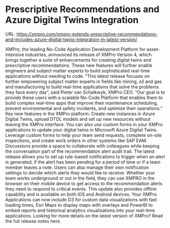 # Prescriptive Recommendations and Azure Digital Twins Integration

URL: https://xmpro.com/xmpro-extends-prescriptive-recommendations-and-includes-azure-digital-twins-integration-in-latest-version/

XMPro, the leading No-Code Application Development Platform for asset-intensive industries, announced its release of XMPro Version 4, which brings together a suite of enhancements for creating digital twins and prescriptive recommendations. These new features will further enable engineers and subject matter experts to build sophisticated real-time applications without needing to code.
“This latest release focuses on further empowering subject matter experts in fields like mining, oil and gas and manufacturing to build real-time applications that solve the problems they face every day”, said Pieter van Schalkwyk, XMPro CEO. “Our goal is to provide these users with a scalable No-Code Platform that enables them to build complex real-time apps that improve their maintenance scheduling, prevent environmental and safety incidents, and optimize their operations.”
Key new features in the XMPro platform:
Create new instances in Azure Digital Twins, upload DTDL models and set up new resources without leaving the XMPro interface. You can also use custom forms in your XMPro applications to update your digital twins in Microsoft Azure Digital Twins.
Leverage custom forms to help your team send requests, complete on-site inspections, and create work orders in other systems like SAP EAM. Discussions provide a space to collaborate with colleagues while keeping the conversation part of the recommendation alert audit trail.
The latest release allows you to set up rule-based notifications to trigger when an alert is generated, if the alert has been pending for a period of time or if a team member leaves a note. Users can also manage their own notification settings to decide which alerts they would like to receive.
Whether your team works underground or out in the field, they can use XMPRO in the browser on their mobile device to get access to the recommendation alerts they need to respond to critical events. This update also provides offline capability and is available on both iOS and Android devices.
Your XMPro Applications can now include D3 for custom data visualizations with fast loading times, Esri Maps to display maps with overlays and PowerBI to embed reports and historical analytics visualizations into your real-time applications.
Looking for more details on the latest version of XMPro? Read the full release notes here.